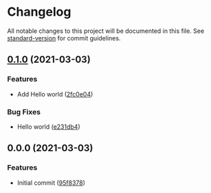 # Changelog

All notable changes to this project will be documented in this file. See [standard-version](https://github.com/conventional-changelog/standard-version) for commit guidelines.

## [0.1.0](https://github.com/DanielCaris/semantic-release-example/compare/v0.0.0...v0.1.0) (2021-03-03)


### Features

* Add Hello world ([2fc0e04](https://github.com/DanielCaris/semantic-release-example/commit/2fc0e043e4d5649200bd5261e3cc0d9c106c820c))


### Bug Fixes

* Hello world ([e231db4](https://github.com/DanielCaris/semantic-release-example/commit/e231db4e767c10532cfce2533734b7089fc8468b))

## 0.0.0 (2021-03-03)


### Features

* Initial commit ([95f8378](https://github.com/DanielCaris/semantic-release-example/commit/95f83784a77d2b579b8d6af35dae321ed540ead1))
